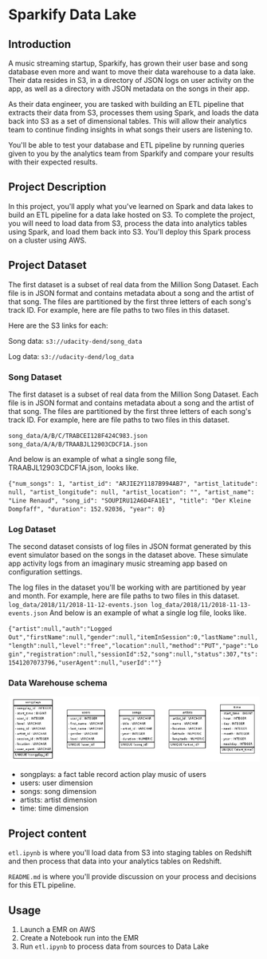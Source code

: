 # Sparkify Data Lake

## Introduction
A music streaming startup, Sparkify, has grown their user base and song database even more and want to move their data warehouse to a data lake. Their data resides in S3, in a directory of JSON logs on user activity on the app, as well as a directory with JSON metadata on the songs in their app.

As their data engineer, you are tasked with building an ETL pipeline that extracts their data from S3, processes them using Spark, and loads the data back into S3 as a set of dimensional tables. This will allow their analytics team to continue finding insights in what songs their users are listening to.

You'll be able to test your database and ETL pipeline by running queries given to you by the analytics team from Sparkify and compare your results with their expected results.

## Project Description
In this project, you'll apply what you've learned on Spark and data lakes to build an ETL pipeline for a data lake hosted on S3. To complete the project, you will need to load data from S3, process the data into analytics tables using Spark, and load them back into S3. You'll deploy this Spark process on a cluster using AWS.

## Project Dataset
The first dataset is a subset of real data from the Million Song Dataset. Each file is in JSON format and contains metadata about a song and the artist of that song. The files are partitioned by the first three letters of each song's track ID. For example, here are file paths to two files in this dataset.

Here are the S3 links for each:

Song data: `s3://udacity-dend/song_data`

Log data: `s3://udacity-dend/log_data`

### Song Dataset
The first dataset is a subset of real data from the Million Song Dataset. Each file is in JSON format and contains metadata about a song and the artist of that song. The files are partitioned by the first three letters of each song's track ID. For example, here are file paths to two files in this dataset.

`song_data/A/B/C/TRABCEI128F424C983.json
song_data/A/A/B/TRAABJL12903CDCF1A.json`

And below is an example of what a single song file, TRAABJL12903CDCF1A.json, looks like.

`{"num_songs": 1, "artist_id": "ARJIE2Y1187B994AB7", "artist_latitude": null, "artist_longitude": null, "artist_location": "", "artist_name": "Line Renaud", "song_id": "SOUPIRU12A6D4FA1E1", "title": "Der Kleine Dompfaff", "duration": 152.92036, "year": 0}`

### Log Dataset
The second dataset consists of log files in JSON format generated by this event simulator based on the songs in the dataset above. These simulate app activity logs from an imaginary music streaming app based on configuration settings.

The log files in the dataset you'll be working with are partitioned by year and month. For example, here are file paths to two files in this dataset.
`log_data/2018/11/2018-11-12-events.json
log_data/2018/11/2018-11-13-events.json`
And below is an example of what a single log file, looks like.

`{"artist":null,"auth":"Logged Out","firstName":null,"gender":null,"itemInSession":0,"lastName":null,"length":null,"level":"free","location":null,"method":"PUT","page":"Login","registration":null,"sessionId":52,"song":null,"status":307,"ts":1541207073796,"userAgent":null,"userId":""}`

### Data Warehouse schema
![DataLake schema](/sparkifydb.png "DataLake schema")
- songplays: a fact table record action play music of users
- users: user dimension
- songs: song dimension
- artists: artist dimension
- time: time dimension

## Project content
`etl.ipynb` is where you'll load data from S3 into staging tables on Redshift and then process that data into your analytics tables on Redshift.

`README.md` is where you'll provide discussion on your process and decisions for this ETL pipeline.

## Usage
1. Launch a EMR on AWS
2. Create a Notebook run into the EMR
3. Run `etl.ipynb` to process data from sources to Data Lake
